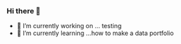 ### Hi there 👋

- 🔭 I’m currently working on ... testing
- 🌱 I’m currently learning ...how to make a data portfolio

<!--
**Mandi-MJK/Mandi-MJK** is a ✨ _special_ ✨ repository because its `README.md` (this file) appears on your GitHub profile.

Here are some ideas to get you started:

- 🔭 I’m currently working on ... testing
- 🌱 I’m currently learning ...how to make a data portfolio
- 👯 I’m looking to collaborate on ...
- 🤔 I’m looking for help with ...
- 💬 Ask me about ...
- 📫 How to reach me: ...
- 😄 Pronouns: ...
- ⚡ Fun fact: ...
-->
